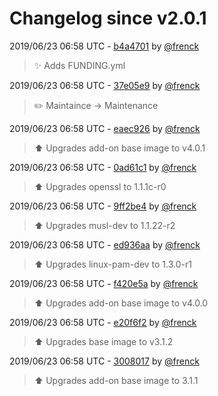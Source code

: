 # Changelog since v2.0.1

2019/06/23 06:58 UTC - [b4a4701](https://github.com/hassio-addons/addon-ftp/commit/b4a4701a31fa409f502fed8bdef49a7c48193f33) by [@frenck](https://github.com/frenck)
> :sparkles: Adds FUNDING.yml 

2019/06/23 06:58 UTC - [37e05e9](https://github.com/hassio-addons/addon-ftp/commit/37e05e9adaa203ba708af02acf058c91f7b75896) by [@frenck](https://github.com/frenck)
> :pencil2: Maintaince -> Maintenance 

2019/06/23 06:58 UTC - [eaec926](https://github.com/hassio-addons/addon-ftp/commit/eaec9264af83a3a4fea114c064db6ad313047094) by [@frenck](https://github.com/frenck)
> :arrow_up: Upgrades add-on base image to v4.0.1 

2019/06/23 06:58 UTC - [0ad61c1](https://github.com/hassio-addons/addon-ftp/commit/0ad61c1e279b8fb40c2d8ed07f8ced53d2744b2b) by [@frenck](https://github.com/frenck)
> :arrow_up: Upgrades openssl to 1.1.1c-r0 

2019/06/23 06:58 UTC - [9ff2be4](https://github.com/hassio-addons/addon-ftp/commit/9ff2be49bf7ac85d32273f180df7a42417a92159) by [@frenck](https://github.com/frenck)
> :arrow_up: Upgrades musl-dev to 1.1.22-r2 

2019/06/23 06:58 UTC - [ed936aa](https://github.com/hassio-addons/addon-ftp/commit/ed936aa4fca9e08450a58c2ae5a89efecd898a9e) by [@frenck](https://github.com/frenck)
> :arrow_up: Upgrades linux-pam-dev to 1.3.0-r1 

2019/06/23 06:58 UTC - [f420e5a](https://github.com/hassio-addons/addon-ftp/commit/f420e5ae6d332fa31bef901dde690b54f9406810) by [@frenck](https://github.com/frenck)
> :arrow_up: Upgrades add-on base image to v4.0.0 

2019/06/23 06:58 UTC - [e20f6f2](https://github.com/hassio-addons/addon-ftp/commit/e20f6f2baf6783f29d7e8ae707e3807a8e48eb4a) by [@frenck](https://github.com/frenck)
> :arrow_up: Upgrades base image to v3.1.2 

2019/06/23 06:58 UTC - [3008017](https://github.com/hassio-addons/addon-ftp/commit/300801741eed471f7d509a4debff5964db0019ef) by [@frenck](https://github.com/frenck)
> :arrow_up: Upgrades add-on base image to 3.1.1 

